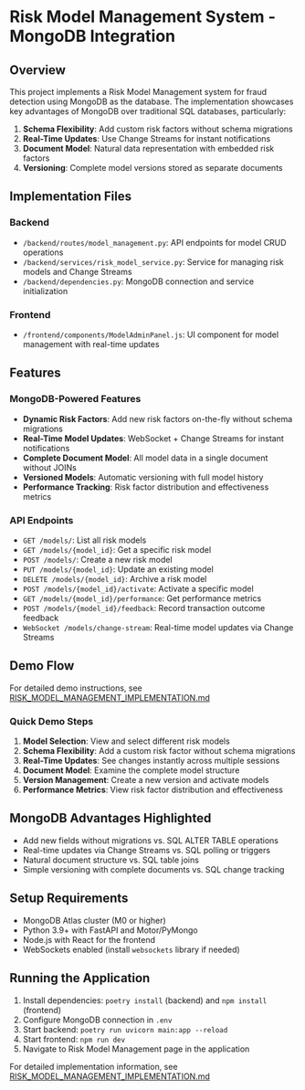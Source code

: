 # Risk Model Management System - MongoDB Integration

## Overview
This project implements a Risk Model Management system for fraud detection using MongoDB as the database. The implementation showcases key advantages of MongoDB over traditional SQL databases, particularly:

1. **Schema Flexibility**: Add custom risk factors without schema migrations
2. **Real-Time Updates**: Use Change Streams for instant notifications
3. **Document Model**: Natural data representation with embedded risk factors
4. **Versioning**: Complete model versions stored as separate documents

## Implementation Files

### Backend
- `/backend/routes/model_management.py`: API endpoints for model CRUD operations
- `/backend/services/risk_model_service.py`: Service for managing risk models and Change Streams
- `/backend/dependencies.py`: MongoDB connection and service initialization

### Frontend
- `/frontend/components/ModelAdminPanel.js`: UI component for model management with real-time updates

## Features

### MongoDB-Powered Features
- **Dynamic Risk Factors**: Add new risk factors on-the-fly without schema migrations
- **Real-Time Model Updates**: WebSocket + Change Streams for instant notifications
- **Complete Document Model**: All model data in a single document without JOINs
- **Versioned Models**: Automatic versioning with full model history
- **Performance Tracking**: Risk factor distribution and effectiveness metrics

### API Endpoints
- `GET /models/`: List all risk models
- `GET /models/{model_id}`: Get a specific risk model
- `POST /models/`: Create a new risk model
- `PUT /models/{model_id}`: Update an existing model
- `DELETE /models/{model_id}`: Archive a risk model
- `POST /models/{model_id}/activate`: Activate a specific model
- `GET /models/{model_id}/performance`: Get performance metrics
- `POST /models/{model_id}/feedback`: Record transaction outcome feedback
- `WebSocket /models/change-stream`: Real-time model updates via Change Streams

## Demo Flow
For detailed demo instructions, see [RISK_MODEL_MANAGEMENT_IMPLEMENTATION.md](./RISK_MODEL_MANAGEMENT_IMPLEMENTATION.md)

### Quick Demo Steps
1. **Model Selection**: View and select different risk models
2. **Schema Flexibility**: Add a custom risk factor without schema migrations
3. **Real-Time Updates**: See changes instantly across multiple sessions
4. **Document Model**: Examine the complete model structure
5. **Version Management**: Create a new version and activate models
6. **Performance Metrics**: View risk factor distribution and effectiveness

## MongoDB Advantages Highlighted
- Add new fields without migrations vs. SQL ALTER TABLE operations
- Real-time updates via Change Streams vs. SQL polling or triggers
- Natural document structure vs. SQL table joins
- Simple versioning with complete documents vs. SQL change tracking

## Setup Requirements
- MongoDB Atlas cluster (M0 or higher)
- Python 3.9+ with FastAPI and Motor/PyMongo
- Node.js with React for the frontend
- WebSockets enabled (install `websockets` library if needed)

## Running the Application
1. Install dependencies: `poetry install` (backend) and `npm install` (frontend)
2. Configure MongoDB connection in `.env`
3. Start backend: `poetry run uvicorn main:app --reload`
4. Start frontend: `npm run dev`
5. Navigate to Risk Model Management page in the application

For detailed implementation information, see [RISK_MODEL_MANAGEMENT_IMPLEMENTATION.md](./RISK_MODEL_MANAGEMENT_IMPLEMENTATION.md)